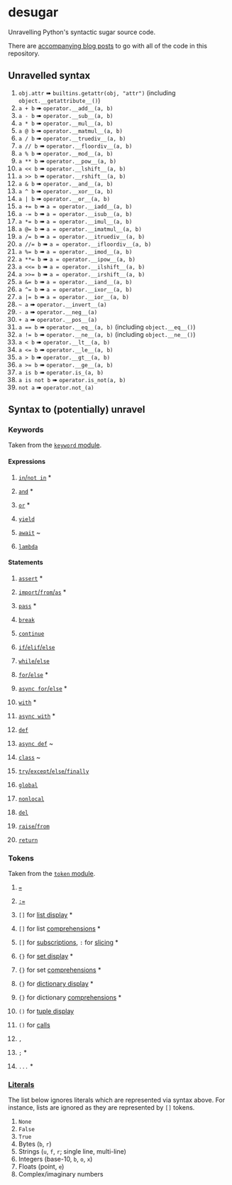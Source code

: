 # desugar
Unravelling Python's syntactic sugar source code.

There are [accompanying blog posts](https://snarky.ca/tag/syntactic-sugar/) to
go with all of the code in this repository.

## Unravelled syntax

1. `obj.attr` ➠ `builtins.getattr(obj, "attr")` (including `object.__getattribute__()`)
1. `a + b` ➠ `operator.__add__(a, b)`
1. `a - b` ➠ `operator.__sub__(a, b)`
1. `a * b` ➠ `operator.__mul__(a, b)`
1. `a @ b` ➠ `operator.__matmul__(a, b)`
1. `a / b` ➠ `operator.__truediv__(a, b)`
1. `a // b` ➠ `operator.__floordiv__(a, b)`
1. `a % b` ➠ `operator.__mod__(a, b)`
1. `a ** b` ➠ `operator.__pow__(a, b)`
1. `a << b` ➠ `operator.__lshift__(a, b)`
1. `a >> b` ➠ `operator.__rshift__(a, b)`
1. `a & b` ➠ `operator.__and__(a, b)`
1. `a ^ b` ➠ `operator.__xor__(a, b)`
1. `a | b` ➠ `operator.__or__(a, b)`
1. `a += b` ➠ `a = operator.__iadd__(a, b)`
1. `a -= b` ➠ `a = operator.__isub__(a, b)`
1. `a *= b` ➠ `a = operator.__imul__(a, b)`
1. `a @= b` ➠ `a = operator.__imatmul__(a, b)`
1. `a /= b` ➠ `a = operator.__itruediv__(a, b)`
1. `a //= b` ➠ `a = operator.__ifloordiv__(a, b)`
1. `a %= b` ➠ `a = operator.__imod__(a, b)`
1. `a **= b` ➠ `a = operator.__ipow__(a, b)`
1. `a <<= b` ➠ `a = operator.__ilshift__(a, b)`
1. `a >>= b` ➠ `a = operator.__irshift__(a, b)`
1. `a &= b` ➠ `a = operator.__iand__(a, b)`
1. `a ^= b` ➠ `a = operator.__ixor__(a, b)`
1. `a |= b` ➠ `a = operator.__ior__(a, b)`
1. `~ a` ➠ `operator.__invert__(a)`
1. `- a` ➠ `operator.__neg__(a)`
1. `+ a` ➠ `operator.__pos__(a)`
1. `a == b` ➠ `operator.__eq__(a, b)`  (including `object.__eq__()`)
1. `a != b` ➠ `operator.__ne__(a, b)`  (including `object.__ne__()`)
1. `a < b` ➠ `operator.__lt__(a, b)`
1. `a <= b` ➠ `operator.__le__(a, b)`
1. `a > b` ➠ `operator.__gt__(a, b)`
1. `a >= b` ➠ `operator.__ge__(a, b)`
1. `a is b` ➠ `operator.is_(a, b)`
1. `a is not b` ➠ `operator.is_not(a, b)`
1. `not a` ➠ `operator.not_(a)`

## Syntax to (potentially) unravel

### Keywords
Taken from the [`keyword` module](https://github.com/python/cpython/blob/v3.8.3/Lib/keyword.py).

#### Expressions
1. [`in`/`not in`](https://docs.python.org/3/reference/expressions.html#membership-test-operations) *

1. [`and`](https://docs.python.org/3/reference/expressions.html#boolean-operations) *
1. [`or`](https://docs.python.org/3/reference/expressions.html#boolean-operations) *

1. [`yield`](https://docs.python.org/3.8/reference/simple_stmts.html#the-yield-statement)
1. [`await`](https://docs.python.org/3.8/reference/expressions.html#await) ~

1. [`lambda`](https://docs.python.org/3.8/reference/expressions.html#lambda)

#### Statements
1. [`assert`](https://docs.python.org/3.8/reference/simple_stmts.html#the-assert-statement) *

1. [`import`/`from`/`as`](https://docs.python.org/3.8/reference/simple_stmts.html#the-import-statement) *

1. [`pass`](https://docs.python.org/3.8/reference/simple_stmts.html#the-pass-statement) *
1. [`break`](https://docs.python.org/3.8/reference/simple_stmts.html#the-break-statement)
1. [`continue`](https://docs.python.org/3.8/reference/simple_stmts.html#the-continue-statement)

1. [`if`/`elif`/`else`](https://docs.python.org/3.8/reference/compound_stmts.html#the-if-statement)
1. [`while`/`else`](https://docs.python.org/3.8/reference/compound_stmts.html#the-while-statement)
1. [`for`/`else`](https://docs.python.org/3.8/reference/compound_stmts.html#the-for-statement) *
1. [`async for`/`else`](https://docs.python.org/3.8/reference/compound_stmts.html#async-for) *

1. [`with`](https://docs.python.org/3.8/reference/compound_stmts.html#the-with-statement) *
1. [`async with`](https://docs.python.org/3.8/reference/compound_stmts.html#async-with) *

1. [`def`](https://docs.python.org/3.8/reference/compound_stmts.html#function-definitions)
1. [`async def`](https://docs.python.org/3.8/reference/compound_stmts.html#coroutine-function-definition) ~
1. [`class`](https://docs.python.org/3.8/reference/compound_stmts.html#class-definitions) ~

1. [`try`/`except`/`else`/`finally`](https://docs.python.org/3.8/reference/compound_stmts.html#the-try-statement)

1. [`global`](https://docs.python.org/3.8/reference/simple_stmts.html#the-global-statement)
1. [`nonlocal`](https://docs.python.org/3.8/reference/simple_stmts.html#the-nonlocal-statement)

1. [`del`](https://docs.python.org/3.8/reference/simple_stmts.html#the-del-statement)

1. [`raise`/`from`](https://docs.python.org/3.8/reference/simple_stmts.html#the-raise-statement)
1. [`return`](https://docs.python.org/3.8/reference/simple_stmts.html#the-return-statement)

### Tokens
Taken from the [`token` module](https://github.com/python/cpython/blob/v3.8.3/Lib/token.py).

1. [`=`](https://docs.python.org/3.8/reference/simple_stmts.html#assignment-statements)
1. [`:=`](https://docs.python.org/3.8/reference/expressions.html#assignment-expressions)

1. `[]` for [list display](https://docs.python.org/3.8/reference/expressions.html#list-displays) *
1. `[]` for list [comprehensions](https://docs.python.org/3.8/reference/expressions.html#displays-for-lists-sets-and-dictionaries) *
1. `[]` for [subscriptions](https://docs.python.org/3.8/reference/expressions.html#subscriptions), `:` for [slicing](https://docs.python.org/3.8/reference/expressions.html#slicings) *

1. `{}` for [set display](https://docs.python.org/3.8/reference/expressions.html#set-displays) *
1. `{}` for set [comprehensions](https://docs.python.org/3.8/reference/expressions.html#displays-for-lists-sets-and-dictionaries) *

1. `{}` for [dictionary display](https://docs.python.org/3.8/reference/expressions.html#dictionary-displays) *
1. `{}` for dictionary [comprehensions](https://docs.python.org/3.8/reference/expressions.html#displays-for-lists-sets-and-dictionaries) *

1. `()` for [tuple display](https://docs.python.org/3.8/reference/expressions.html#parenthesized-forms)

1. `()` for [calls](https://docs.python.org/3.8/reference/expressions.html#calls)

1. `,`
1. `;` *

1. `...` *

### [Literals](https://docs.python.org/3.8/reference/lexical_analysis.html#literals)

The list below ignores literals which are represented via syntax above.
For instance, lists are ignored as they are represented by `[]` tokens.

1. `None`
1. `False`
1. `True`
1. Bytes (`b`, `r`)
1. Strings (`u`, `f`, `r`; single line, multi-line)
1. Integers (base-10, `b`, `o`, `x`)
1. Floats (point, `e`)
1. Complex/imaginary numbers
